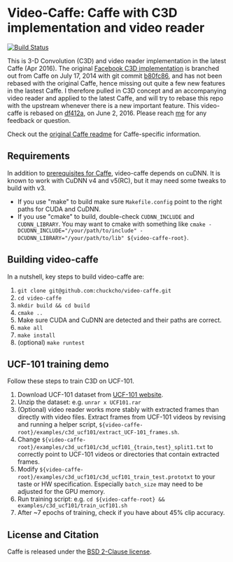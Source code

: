 # Video-Caffe: Caffe with C3D implementation and video reader

[![Build Status](https://travis-ci.org/chuckcho/video-caffe.svg?branch=master)](https://travis-ci.org/chuckcho/video-caffe)

This is 3-D Convolution (C3D) and video reader implementation in the latest Caffe (Apr 2016). The original [Facebook C3D implementation](https://github.com/facebook/C3D/) is branched out from Caffe on July 17, 2014 with git commit [b80fc86](https://github.com/BVLC/caffe/tree/b80fc862952ba4e068cf74acc0823785ce1cc0e9), and has not been rebased with the original Caffe, hence missing out quite a few new features in the lastest Caffe. I therefore pulled in C3D concept and an accompanying video reader and applied to the latest Caffe, and will try to rebase this repo with the upstream whenever there is a new important feature. This video-caffe is rebased on [df412a](https://github.com/chuckcho/video-caffe/commit/df412ac0da3e2e7eb194f0c16842fd126496d90d), on June 2, 2016.
Please reach [me](https://github.com/chuckcho) for any feedback or question.

Check out the [original Caffe readme](README-original.md) for Caffe-specific information.

## Requirements

In addition to [prerequisites for Caffe](http://caffe.berkeleyvision.org/installation.html#prerequisites), video-caffe depends on cuDNN. It is known to work with CuDNN v4 and v5(RC), but it may need some tweaks to build with v3.

* If you use "make" to build make sure `Makefile.config` point to the right paths for CUDA and CuDNN.
* If you use "cmake" to build, double-check `CUDNN_INCLUDE` and `CUDNN_LIBRARY`. You may want to cmake with something like `cmake -DCUDNN_INCLUDE="/your/path/to/include" -DCUDNN_LIBRARY="/your/path/to/lib" ${video-caffe-root}`.

## Building video-caffe

In a nutshell, key steps to build video-caffe are:

1. `git clone git@github.com:chuckcho/video-caffe.git`
2. `cd video-caffe`
3. `mkdir build && cd build`
4. `cmake ..`
5. Make sure CUDA and CuDNN are detected and their paths are correct.
6. `make all`
7. `make install`
8. (optional) `make runtest`

## UCF-101 training demo

Follow these steps to train C3D on UCF-101.

1. Download UCF-101 dataset from [UCF-101 website](http://crcv.ucf.edu/data/UCF101.php).
2. Unzip the dataset: e.g. `unrar x UCF101.rar`
3. (Optional) video reader works more stably with extracted frames than directly with video files. Extract frames from UCF-101 videos by revising and running a helper script, `${video-caffe-root}/examples/c3d_ucf101/extract_UCF-101_frames.sh`.
4. Change `${video-caffe-root}/examples/c3d_ucf101/c3d_ucf101_{train,test}_split1.txt` to correctly point to UCF-101 videos or directories that contain extracted frames.
5. Modify `${video-caffe-root}/examples/c3d_ucf101/c3d_ucf101_train_test.prototxt` to your taste or HW specification. Especially `batch_size` may need to be adjusted for the GPU memory.
6. Run training script: e.g. `cd ${video-caffe-root} && examples/c3d_ucf101/train_ucf101.sh`
7. After ~7 epochs of training, check if you have about 45% clip accuracy.

## License and Citation

Caffe is released under the [BSD 2-Clause license](https://github.com/BVLC/caffe/blob/master/LICENSE).
